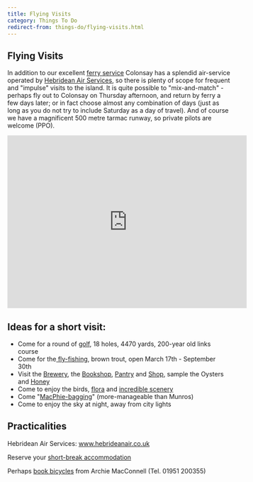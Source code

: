 ```yaml
---
title: Flying Visits
category: Things To Do
redirect-from: things-do/flying-visits.html
---
```


## Flying Visits

In addition to our excellent <a href="/getting-colonsay">ferry service</a> Colonsay has a splendid air-service operated by <a href="http://www.hebrideanair.co.uk">Hebridean Air Services</a>, so there is plenty of scope for frequent and "impulse" visits to the island. It is quite possible to "mix-and-match" - perhaps fly out to Colonsay on Thursday afternoon, and return by ferry a few days later; or in fact choose almost any combination of days (just as long as you do not try to include Saturday as a day of travel). And of course we have a magnificent 500 metre tarmac runway, so private pilots are welcome (PPO).

<iframe class="media-youtube-player" width="540" height="390" title="Landing on Colonsay" src="https://www.youtube.com/embed/skY-cHwz3iI?wmode=opaque&controls=&rel=0" name="Landing on Colonsay" frameborder="0" allowfullscreen>Video of Landing on Colonsay</iframe>

## Ideas for a short visit:

- Come for a round of <a href="{{ site.url }}{{ site.baseurl }}/things-do/golf">golf</a>, 18 holes, 4470 yards, 200-year old links course
- Come for the<a href="{{ site.url }}{{ site.baseurl }}/things-do/fishing"> fly-fishing</a>, brown trout, open March 17th - September 30th
- Visit the <a href="{{ site.url }}{{ site.baseurl }}/shops-food/colonsay-brewery">Brewery</a>, the <a href="{{ site.url }}{{ site.baseurl }}/shops-food/bookshop">Bookshop</a>, <a href="{{ site.url }}{{ site.baseurl }}/shops-food/pantry">Pantry</a> and <a href="{{ site.url }}{{ site.baseurl }}/shops-food/colonsay-general-store">Shop</a>, sample the Oysters and <a href="{{ site.url }}{{ site.baseurl }}/shops-food/colonsay-honey">Honey</a>
- Come to enjoy the birds, <a href="/node/64">flora</a> and <a href="{{ site.url }}{{ site.baseurl }}/things-do/tours-walks">incredible scenery</a>
- Come "<a href="{{ site.url }}{{ site.baseurl }}/things-do/macphie-bagging">MacPhie-bagging</a>" (more-manageable than Munros)
- Come to enjoy the sky at night, away from city lights

## Practicalities

Hebridean Air Services: <a href="http://www.hebrideanair.co.uk">www.hebrideanair.co.uk</a>

Reserve your <a href="{{ site.url }}{{ site.baseurl }}/accommodation">short-break accommodation</a>

Perhaps <a href="{{ site.url }}{{ site.baseurl }}/things-do/archies-bike-hire">book bicycles</a> from Archie MacConnell (Tel. 01951 200355)